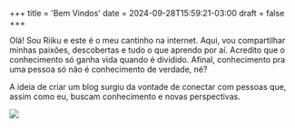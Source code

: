 +++
title = 'Bem Vindos'
date = 2024-09-28T15:59:21-03:00
draft = false
+++

Olá! Sou Riiku e este é o meu cantinho na internet. Aqui, vou compartilhar minhas paixões, descobertas e tudo o que aprendo por aí. Acredito que o conhecimento só ganha vida quando é dividido. Afinal, conhecimento pra uma pessoa só não é conhecimento de verdade, né?

A ideia de criar um blog surgiu da vontade de conectar com pessoas que, assim como eu, buscam conhecimento e novas perspectivas.

![](https://vetplus.vet.br/wp-content/uploads/2019/12/ijjpojopkop.png#small)
